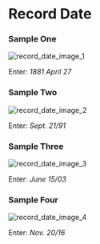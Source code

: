 # Record Date
<p></p>
<div id="accordion-help-modal">
  <h3>Sample One</h3>
  <div class="modal-field-guide" >
    <img src="/images/t_date_1.png" alt="record_date_image_1">
    <p>Enter: <em>1881 April 27</em></p>
  </div>
  <h3>Sample Two</h3>
  <div class="modal-field-guide" >
    <img src="/images/t_date_2.png" alt="record_date_image_2">
    <p>Enter: <em>Sept. 21/91</em></p>
  </div>
  <h3>Sample Three</h3>
  <div class="modal-field-guide" >
    <img src="/images/t_date_3.png" alt="record_date_image_3">
    <p>Enter: <em>June 15/03</em></p>
  </div>
  <h3>Sample Four</h3>
  <div class="modal-field-guide" >
    <img src="/images/t_date_4.png" alt="record_date_image_4">
    <p>Enter: <em>Nov. 20/16</em></p>
  </div>
</div>
